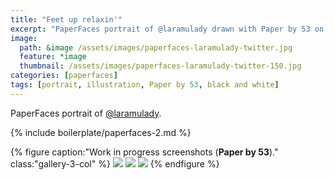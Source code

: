 ```yaml
---
title: "Feet up relaxin'"
excerpt: "PaperFaces portrait of @laramulady drawn with Paper by 53 on an iPad."
image: 
  path: &image /assets/images/paperfaces-laramulady-twitter.jpg 
  feature: *image
  thumbnail: /assets/images/paperfaces-laramulady-twitter-150.jpg
categories: [paperfaces]
tags: [portrait, illustration, Paper by 53, black and white]
---
```


PaperFaces portrait of [@laramulady](https://twitter.com/laramulady).

{% include boilerplate/paperfaces-2.md %}

{% figure caption:"Work in progress screenshots (**Paper by 53**)." class:"gallery-3-col" %}
[![](/assets/images/paperfaces-laramulady-process-1-600.jpg)](/assets/images/paperfaces-laramulady-process-1-lg.jpg)
[![](/assets/images/paperfaces-laramulady-process-2-600.jpg)](/assets/images/paperfaces-laramulady-process-2-lg.jpg)
[![](/assets/images/paperfaces-laramulady-process-3-600.jpg)](/assets/images/paperfaces-laramulady-process-3-lg.jpg)
{% endfigure %}
